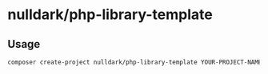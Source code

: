 # nulldark/php-library-template

## Usage
``` bash
composer create-project nulldark/php-library-template YOUR-PROJECT-NAME-HERE
```

